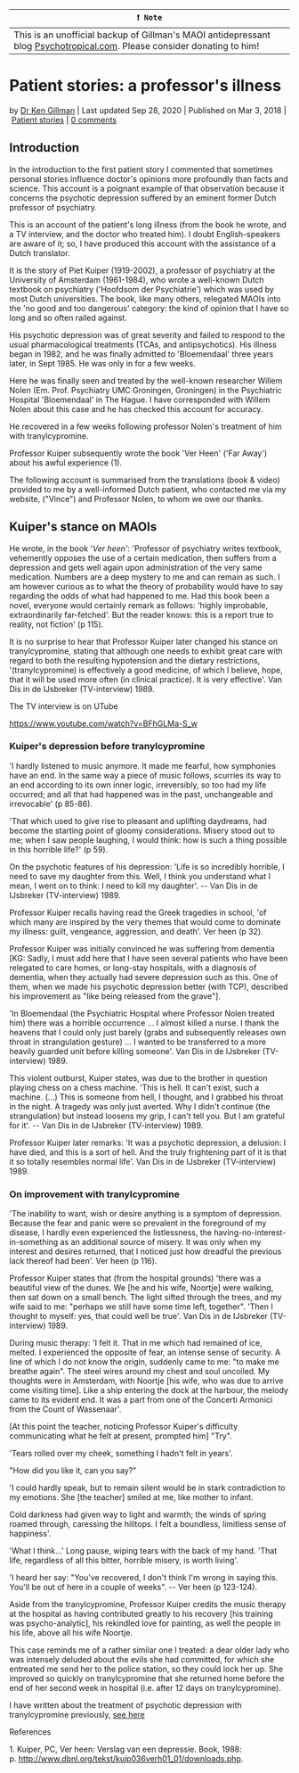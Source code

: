 **`❗ Note`** |
------------------- |
This is an unofficial backup of Gillman's MAOI antidepressant blog [Psychotropical.com](https://psychotropical.com/). Please consider donating to him! |

Patient stories: a professor's illness
======================================

by [Dr Ken Gillman](https://psychotropical.com/author/dr-ken-gillman/ "Posts by Dr Ken Gillman") | Last updated Sep 28, 2020 | Published on Mar 3, 2018 | [Patient stories](https://psychotropical.com/category/patient-stories/) | [0 comments](https://psychotropical.com/patient-stories-a-professors-illness/#respond)

Introduction
------------

In the introduction to the first patient story I commented that sometimes personal stories influence doctor's opinions more profoundly than facts and science. This account is a poignant example of that observation because it concerns the psychotic depression suffered by an eminent former Dutch professor of psychiatry.

This is an account of the patient's long illness (from the book he wrote, and a TV interview, and the doctor who treated him). I doubt English-speakers are aware of it; so, I have produced this account with the assistance of a Dutch translator.

It is the story of Piet Kuiper (1919-2002), a professor of psychiatry at the University of Amsterdam (1961-1984), who wrote a well-known Dutch textbook on psychiatry ('Hoofdsom der Psychiatrie') which was used by most Dutch universities. The book, like many others, relegated MAOIs into the 'no good and too dangerous' category: the kind of opinion that I have so long and so often railed against.

His psychotic depression was of great severity and failed to respond to the usual pharmacological treatments (TCAs, and antipsychotics). His illness began in 1982, and he was finally admitted to 'Bloemendaal' three years later, in Sept 1985. He was only in for a few weeks.

Here he was finally seen and treated by the well-known researcher Willem Nolen (Em. Prof. Psychiatry UMC Groningen, Groningen) in the Psychiatric Hospital 'Bloemendaal' in The Hague. I have corresponded with Willem Nolen about this case and he has checked this account for accuracy.

He recovered in a few weeks following professor Nolen's treatment of him with tranylcypromine.

Professor Kuiper subsequently wrote the book 'Ver Heen' ('Far Away') about his awful experience (1).

The following account is summarised from the translations (book & video) provided to me by a well-informed Dutch patient, who contacted me via my website, ("Vince") and Professor Nolen, to whom we owe our thanks.

Kuiper's stance on MAOIs
------------------------

He wrote, in the book '*Ver heen'*: 'Professor of psychiatry writes textbook, vehemently opposes the use of a certain medication, then suffers from a depression and gets well again upon administration of the very same medication. Numbers are a deep mystery to me and can remain as such. I am however curious as to what the theory of probability would have to say regarding the odds of what had happened to me. Had this book been a novel, everyone would certainly remark as follows: 'highly improbable, extraordinarily far-fetched'. But the reader knows: this is a report true to reality, not fiction' (p 115).

It is no surprise to hear that Professor Kuiper later changed his stance on tranylcypromine, stating that although one needs to exhibit great care with regard to both the resulting hypotension and the dietary restrictions, '(tranylcypromine) is effectively a good medicine, of which I believe, hope, that it will be used more often (in clinical practice). It is very effective'. Van Dis in de IJsbreker (TV-interview) 1989.

The TV interview is on UTube

<https://www.youtube.com/watch?v=BFhGLMa-S_w>

### Kuiper's depression before tranylcypromine

'I hardly listened to music anymore. It made me fearful, how symphonies have an end. In the same way a piece of music follows, scurries its way to an end according to its own inner logic, irreversibly, so too had my life occurred; and all that had happened was in the past, unchangeable and irrevocable' (p 85-86).

'That which used to give rise to pleasant and uplifting daydreams, had become the starting point of gloomy considerations. Misery stood out to me; when I saw people laughing, I would think: how is such a thing possible in this horrible life?' (p 59).

On the psychotic features of his depression: 'Life is so incredibly horrible, I need to save my daughter from this. Well, I think you understand what I mean, I went on to think: I need to kill my daughter'. -- Van Dis in de IJsbreker (TV-interview) 1989.

Professor Kuiper recalls having read the Greek tragedies in school, 'of which many are inspired by the very themes that would come to dominate my illness: guilt, vengeance, aggression, and death'. Ver heen (p 32).

Professor Kuiper was initially convinced he was suffering from dementia [KG: Sadly, I must add here that I have seen several patients who have been relegated to care homes, or long-stay hospitals, with a diagnosis of dementia, when they actually had severe depression such as this. One of them, when we made his psychotic depression better (with TCP), described his improvement as "like being released from the grave"].

'In Bloemendaal (the Psychiatric Hospital where Professor Nolen treated him) there was a horrible occurrence ... I almost killed a nurse. I thank the heavens that I could only just barely (grabs and subsequently releases own throat in strangulation gesture) ... I wanted to be transferred to a more heavily guarded unit before killing someone'. Van Dis in de IJsbreker (TV-interview) 1989.

This violent outburst, Kuiper states, was due to the brother in question playing chess on a chess machine. 'This is hell. It can't exist, such a machine. (...) This is someone from hell, I thought, and I grabbed his throat in the night. A tragedy was only just averted. Why I didn't continue (the strangulation) but instead loosens my grip, I can't tell you. But I am grateful for it'. -- Van Dis in de IJsbreker (TV-interview) 1989.

Professor Kuiper later remarks: 'It was a psychotic depression, a delusion: I have died, and this is a sort of hell. And the truly frightening part of it is that it so totally resembles normal life'. Van Dis in de IJsbreker (TV-interview) 1989.

### On improvement with tranylcypromine

'The inability to want, wish or desire anything is a symptom of depression. Because the fear and panic were so prevalent in the foreground of my disease, I hardly even experienced the listlessness, the having-no-interest-in-something as an additional source of misery. It was only when my interest and desires returned, that I noticed just how dreadful the previous lack thereof had been'. Ver heen (p 116).

Professor Kuiper states that (from the hospital grounds) 'there was a beautiful view of the dunes. We [he and his wife, Noortje] were walking, then sat down on a small bench. The light sifted through the trees, and my wife said to me: "perhaps we still have some time left, together". 'Then I thought to myself: yes, that could well be true'. Van Dis in de IJsbreker (TV-interview) 1989.

During music therapy: 'I felt it. That in me which had remained of ice, melted. I experienced the opposite of fear, an intense sense of security. A line of which I do not know the origin, suddenly came to me: "to make me breathe again". The steel wires around my chest and soul uncoiled. My thoughts were in Amsterdam, with Noortje [his wife, who was due to arrive come visiting time]. Like a ship entering the dock at the harbour, the melody came to its evident end. It was a part from one of the Concerti Armonici from the Count of Wassenaar'.

[At this point the teacher, noticing Professor Kuiper's difficulty communicating what he felt at present, prompted him] "Try".

'Tears rolled over my cheek, something I hadn't felt in years'.

"How did you like it, can you say?"

'I could hardly speak, but to remain silent would be in stark contradiction to my emotions. She [the teacher] smiled at me, like mother to infant.

Cold darkness had given way to light and warmth; the winds of spring roamed through, caressing the hilltops. I felt a boundless, limitless sense of happiness'.

'What I think...' Long pause, wiping tears with the back of my hand. 'That life, regardless of all this bitter, horrible misery, is worth living'.

'I heard her say: "You've recovered, I don't think I'm wrong in saying this. You'll be out of here in a couple of weeks". -- Ver heen (p 123-124).

Aside from the tranylcypromine, Professor Kuiper credits the music therapy at the hospital as having contributed greatly to his recovery [his training was psycho-analytic], his rekindled love for painting, as well the people in his life, above all his wife Noortje.

This case reminds me of a rather similar one I treated: a dear older lady who was intensely deluded about the evils she had committed, for which she entreated me send her to the police station, so they could lock her up. She improved so quickly on tranylcypromine that she returned home before the end of her second week in hospital (i.e. after 12 days on tranylcypromine).

I have written about the treatment of psychotic depression with tranylcypromine previously, [see here](https://www.psychotropical.com/psychotic-depression-and-tranylcypromine/)

References

1\. Kuiper, PC, Ver heen: Verslag van een depressie. Book, 1988: p. <http://www.dbnl.org/tekst/kuip036verh01_01/downloads.php>.
